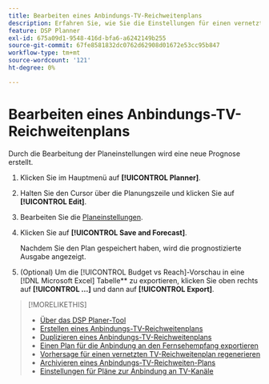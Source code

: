 ```yaml
---
title: Bearbeiten eines Anbindungs-TV-Reichweitenplans
description: Erfahren Sie, wie Sie die Einstellungen für einen vernetzten TV-Reichweitenplan bearbeiten.
feature: DSP Planner
exl-id: 675a09d1-9548-416d-bfa6-a6242149b255
source-git-commit: 67fe8581832dc0762d62908d01672e53cc95b847
workflow-type: tm+mt
source-wordcount: '121'
ht-degree: 0%

---
```


# Bearbeiten eines Anbindungs-TV-Reichweitenplans

Durch die Bearbeitung der Planeinstellungen wird eine neue Prognose erstellt.

1. Klicken Sie im Hauptmenü auf **[!UICONTROL Planner]**.

1. Halten Sie den Cursor über die Planungszeile und klicken Sie auf **[!UICONTROL Edit]**.

1. Bearbeiten Sie die [Planeinstellungen](planner-settings.md).

1. Klicken Sie auf **[!UICONTROL Save and Forecast]**.

   Nachdem Sie den Plan gespeichert haben, wird die prognostizierte Ausgabe angezeigt.

1. (Optional) Um die [!UICONTROL Budget vs Reach]-Vorschau in eine [!DNL Microsoft Excel] Tabelle** zu exportieren, klicken Sie oben rechts auf **[!UICONTROL ...]** und dann auf **[!UICONTROL Export]**.

>[!MORELIKETHIS]
>
>* [Über das DSP Planer-Tool](planner-about.md)
>* [Erstellen eines Anbindungs-TV-Reichweitenplans](planner-create.md)
>* [Duplizieren eines Anbindungs-TV-Reichweitenplans](planner-duplicate.md)
>* [Einen Plan für die Anbindung an den Fernsehempfang exportieren](planner-export.md)
>* [Vorhersage für einen vernetzten TV-Reichweitenplan regenerieren](planner-forecast.md)
>* [Archivieren eines Anbindungs-TV-Reichweiten-Plans](planner-archive.md)
>* [Einstellungen für Pläne zur Anbindung an TV-Kanäle](planner-settings.md)
